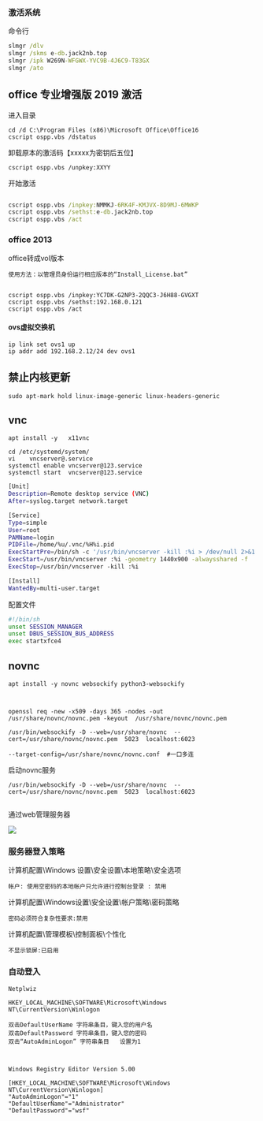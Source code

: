 ###  激活系统



命令行
```cmd
slmgr /dlv
slmgr /skms e-db.jack2nb.top
slmgr /ipk W269N-WFGWX-YVC9B-4J6C9-T83GX
slmgr /ato
```

## office 专业增强版 2019 激活

进入目录

```
cd /d C:\Program Files (x86)\Microsoft Office\Office16
cscript ospp.vbs /dstatus
```

卸载原本的激活码【xxxxx为密钥后五位】

```
cscript ospp.vbs /unpkey:XXYY
```

开始激活

```cmd

cscript ospp.vbs /inpkey:NMMKJ-6RK4F-KMJVX-8D9MJ-6MWKP
cscript ospp.vbs /sethst:e-db.jack2nb.top
cscript ospp.vbs /act
```




### office 2013

office转成vol版本

```
使用方法：以管理员身份运行相应版本的“Install_License.bat”
```



```
 
cscript ospp.vbs /inpkey:YC7DK-G2NP3-2QQC3-J6H88-GVGXT
cscript ospp.vbs /sethst:192.168.0.121
cscript ospp.vbs /act
```







#### ovs虚拟交换机

```
ip link set ovs1 up
ip addr add 192.168.2.12/24 dev ovs1
```



##  禁止内核更新

```
sudo apt-mark hold linux-image-generic linux-headers-generic
```





##  vnc

```
apt install -y   x11vnc
```





```shell
cd /etc/systemd/system/
vi    vncserver@.service
systemctl enable vncserver@123.service
systemctl start  vncserver@123.service
```

```bash
[Unit]
Description=Remote desktop service (VNC)
After=syslog.target network.target

[Service]
Type=simple
User=root
PAMName=login
PIDFile=/home/%u/.vnc/%H%i.pid
ExecStartPre=/bin/sh -c '/usr/bin/vncserver -kill :%i > /dev/null 2>&1 || :'
ExecStart=/usr/bin/vncserver :%i -geometry 1440x900 -alwaysshared -f
ExecStop=/usr/bin/vncserver -kill :%i

[Install]
WantedBy=multi-user.target

```



配置文件

```bash
#!/bin/sh
unset SESSION_MANAGER
unset DBUS_SESSION_BUS_ADDRESS
exec startxfce4

```



## novnc

```
apt install -y novnc websockify python3-websockify 



openssl req -new -x509 -days 365 -nodes -out /usr/share/novnc/novnc.pem -keyout  /usr/share/novnc/novnc.pem

/usr/bin/websockify -D --web=/usr/share/novnc  --cert=/usr/share/novnc/novnc.pem  5023  localhost:6023

--target-config=/usr/share/novnc/novnc.conf  #一口多连 
```

启动novnc服务

```
/usr/bin/websockify -D --web=/usr/share/novnc  --cert=/usr/share/novnc/novnc.pem  5023  localhost:6023


```

通过web管理服务器 

![](D:\jack\云文档\src\服务器\imgs\novnc.png)







### 服务器登入策略



计算机配置\Windows 设置\安全设置\本地策略\安全选项

```
帐户: 使用空密码的本地帐户只允许进行控制台登录 : 禁用
```



计算机配置\Windows设置\安全设置\帐户策略\密码策略

```
密码必须符合复杂性要求:禁用
```



计算机配置\管理模板\控制面板\个性化

```
不显示锁屏:已启用
```

### 自动登入

```
Netplwiz
```

```
HKEY_LOCAL_MACHINE\SOFTWARE\Microsoft\Windows NT\CurrentVersion\Winlogon

双击DefaultUserName 字符串条目，键入您的用户名 
双击DefaultPassword 字符串条目，键入您的密码 
双击“AutoAdminLogon” 字符串条目   设置为1 

 
```

```
Windows Registry Editor Version 5.00

[HKEY_LOCAL_MACHINE\SOFTWARE\Microsoft\Windows NT\CurrentVersion\Winlogon]
"AutoAdminLogon"="1"
"DefaultUserName"="Administrator"
"DefaultPassword"="wsf"


```

